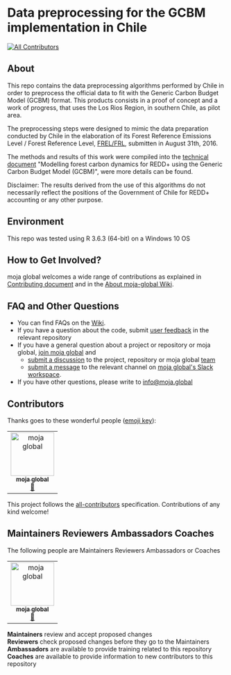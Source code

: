 # Data preprocessing for the GCBM implementation in Chile
[![All Contributors](https://img.shields.io/badge/all_contributors-1-orange.svg?style=flat-square)](#contributors)

## About

This repo contains the data preprocessing algorithms performed by Chile in order to preprocess the official data to fit with the Generic Carbon Budget Model (GCBM) format. This products consists in a proof of concept and a work of progress, that uses the Los Rios Region, in southern Chile, as pilot area.

The preprocessing steps were designed to mimic the data preparation conducted by Chile in the elaboration of its Forest Reference Emissions Level / Forest Reference Level, [FREL/FRL](https://redd.unfccc.int/files/chile_mod_sub_final_01032017_english.pdf), submitten in August 31th, 2016.

The methods and results of this work were compiled into the [technical document](https://moja.global/wp-content/uploads/2020/04/Chile_GCBM_Pilot_Technical_Document.pdf) "Modelling forest carbon dynamics for REDD+ using the Generic Carbon Budget Model (GCBM)", were more details can be found.

Disclaimer: The results derived from the use of this algorithms do not necessarily reflect the positions of the Government of Chile for REDD+ accounting or any other purpose.

## Environment

This repo was tested using R 3.6.3 (64-bit) on a Windows 10 OS

## How to Get Involved?  

moja global welcomes a wide range of contributions as explained in [Contributing document](https://github.com/moja-global/About-moja-global/blob/master/CONTRIBUTING.md) and in the [About moja-global Wiki](https://github.com/moja-global/.github/wiki).  

  
## FAQ and Other Questions  

* You can find FAQs on the [Wiki](https://github.com/moja.global/.github/wiki).  
* If you have a question about the code, submit [user feedback](https://github.com/moja-global/About-moja-global/blob/master/Contributing/How-to-Provide-User-Feedback.md) in the relevant repository  
* If you have a general question about a project or repository or moja global, [join moja global](https://github.com/moja-global/About-moja-global/blob/master/Contributing/How-to-Join-moja-global.md) and 
    * [submit a discussion](https://help.github.com/en/articles/about-team-discussions) to the project, repository or moja global [team](https://github.com/orgs/moja-global/teams)
    * [submit a message](https://get.slack.help/hc/en-us/categories/200111606#send-messages) to the relevant channel on [moja global's Slack workspace](mojaglobal.slack.com). 
* If you have other questions, please write to info@moja.global   
  

## Contributors

Thanks goes to these wonderful people ([emoji key](https://allcontributors.org/docs/en/emoji-key)):

<!-- ALL-CONTRIBUTORS-LIST:START - Do not remove or modify this section -->
<!-- prettier-ignore -->
<table><tr><td align="center"><a href="http://moja.global"><img src="https://avatars1.githubusercontent.com/u/19564969?v=4" width="100px;" alt="moja global"/><br /><sub><b>moja global</b></sub></a><br /><a href="#projectManagement-moja-global" title="Project Management">📆</a></td></tr></table>

<!-- ALL-CONTRIBUTORS-LIST:END -->

This project follows the [all-contributors](https://github.com/all-contributors/all-contributors) specification. Contributions of any kind welcome!


## Maintainers Reviewers Ambassadors Coaches

The following people are Maintainers Reviewers Ambassadors or Coaches  

<table><tr><td align="center"><a href="http://moja.global"><img src="https://avatars1.githubusercontent.com/u/19564969?v=4" width="100px;" alt="moja global"/><br /><sub><b>moja global</b></sub></a><br /><a href="#projectManagement-moja-global" title="Project Management">📆</a></td></tr></table>  

**Maintainers** review and accept proposed changes  
**Reviewers** check proposed changes before they go to the Maintainers  
**Ambassadors** are available to provide training related to this repository  
**Coaches** are available to provide information to new contributors to this repository  
